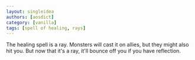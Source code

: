 ```yaml
---
layout: singleidea
authors: [aosdict]
category: [vanilla]
tags: [spell of healing, rays]
---
```

The healing spell is a ray. Monsters will cast it on allies, but they might also hit you. But now that it's a ray, it'll bounce off you if you have reflection.
